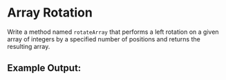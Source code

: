 # Array Rotation

Write a method named `rotateArray` that performs a left rotation on a given array of integers by a specified number of positions and returns the resulting array.

## Example Output:
